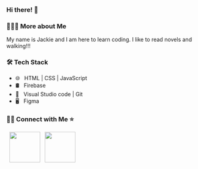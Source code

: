 ### Hi there! 👋

<h3> 👨🏻‍💻 More about Me </h3>
 My name is Jackie and I am here to learn coding. I like to read novels and walking!!!
<h3>🛠 Tech Stack</h3>

- 🌐 &nbsp;  HTML | CSS | JavaScript 
- 🛢 &nbsp; Firebase 
- 🔧 &nbsp; Visual Studio code | Git
- 🖥 &nbsp; Figma 

<h3> 🤝🏻 Connect with Me ⭐️ </h3>

<p align="left">
&nbsp; <a href="https://www.linkedin.com/in/jackelinepuruaya/" target="_blank" rel="noopener noreferrer"><img src="https://img.icons8.com/plasticine/100/000000/linkedin.png" width="80" /></a>
&nbsp; <a href="mailto:jpuruaya@ufm.edu" target="_blank" rel="noopener noreferrer"><img src="https://img.icons8.com/plasticine/100/000000/gmail.png"  width="80" /></a>
</p>


